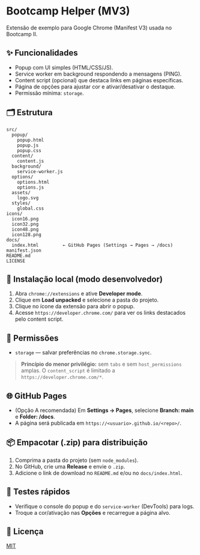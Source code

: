 # Bootcamp Helper (MV3)

Extensão de exemplo para Google Chrome (Manifest V3) usada no Bootcamp II.

## ✨ Funcionalidades
- Popup com UI simples (HTML/CSS/JS).
- Service worker em background respondendo a mensagens (PING).
- Content script (opcional) que destaca links em páginas específicas.
- Página de opções para ajustar cor e ativar/desativar o destaque.
- Permissão mínima: `storage`.

## 🗂 Estrutura
```
src/
  popup/
    popup.html
    popup.js
    popup.css
  content/
    content.js
  background/
    service-worker.js
  options/
    options.html
    options.js
  assets/
    logo.svg
  styles/
    global.css
icons/
  icon16.png
  icon32.png
  icon48.png
  icon128.png
docs/
  index.html         ← GitHub Pages (Settings → Pages → /docs)
manifest.json
README.md
LICENSE
```

## 🔧 Instalação local (modo desenvolvedor)
1. Abra `chrome://extensions` e ative **Developer mode**.
2. Clique em **Load unpacked** e selecione a pasta do projeto.
3. Clique no ícone da extensão para abrir o popup.
4. Acesse `https://developer.chrome.com/` para ver os links destacados pelo content script.

## 🔐 Permissões
- `storage` — salvar preferências no `chrome.storage.sync`.

> **Princípio do menor privilégio:** sem `tabs` e sem `host_permissions` amplas. O `content_script` é limitado a `https://developer.chrome.com/*`.

## 🌐 GitHub Pages
- (Opção A recomendada) Em **Settings → Pages**, selecione **Branch: main** e **Folder: /docs**.
- A página será publicada em `https://<usuario>.github.io/<repo>/`.

## 📦 Empacotar (.zip) para distribuição
1. Comprima a pasta do projeto (sem `node_modules`).
2. No GitHub, crie uma **Release** e envie o `.zip`.
3. Adicione o link de download no `README.md` e/ou no `docs/index.html`.

## 🧪 Testes rápidos
- Verifique o console do popup e do `service-worker` (DevTools) para logs.
- Troque a cor/ativação nas **Opções** e recarregue a página alvo.

## 🪪 Licença
[MIT](LICENSE)
